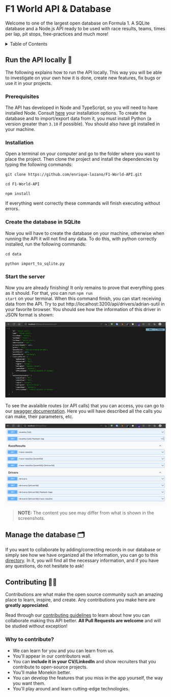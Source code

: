 # F1 World API & Database

Welcome to one of the largest open database on Formula 1. A SQLite database and a Node.js API ready to be used with race results, teams, times per lap, pit stops, free-practices and much more!

<!-- TABLE OF CONTENTS -->
<details>
  <summary>Table of Contents</summary>
  <ol>
    <li>
      <a href="#run-the-api-">Run the code locally</a>
      <ul>
        <li><a href="#prerequisites">Prerequisites</a></li>
        <li><a href="#installation">Installation</a></li>
      </ul>
    </li>
    <li>
      <a href="#manage-the-database-">Manage the database</a>
    </li>
    <li>
      <a href="#contributing-">Contributing</a>
      <ul>
        <li><a href="#why-to-contribute">Why to contribute?</a></li>
      </ul>
    </li>
    <li><a href="#contact">Contact</a></li>
  </ol>
</details>

## Run the API locally 🚀

The following explains how to run the API locally. This way you will be able to investigate on your own how it is done, create new features, fix bugs or use it in your projects.

### Prerequisites

The API has developed in Node and TypeScript, so you will need to have installed Node. Consult [here](https://nodejs.org/en/download/) your installation options. To create the database and to import/export data from it, you must install Python (a version greater than `3.10` if possible). You should also have git installed in your machine.

### Installation

Open a terminal on your computer and go to the folder where you want to place the project. Then clone the project and install the dependencies by typing the following commands:

```
git clone https://github.com/enrique-lozano/F1-World-API.git
```

```
cd F1-World-API
```

```
npm install
```

If everything went correctly these commands will finish executing without errors.

### Create the database in SQLite

Now you will have to create the database on your machine, otherwise when running the API it will not find any data. To do this, with python correctly installed, run the following commands:

```
cd data
```

```
python import_to_sqlite.py
```

### Start the server

Now you are already finishing! It only remains to prove that everything goes as it should. For that, you can run <code>npm run start</code> on your terminal. When this command finish, you can start receiving data from the API. Try to put http://localhost:3200/api/drivers/adrian-sutil in your favorite browser. You should see how the information of this driver in JSON format is shown:

<img src="docs/screenshots/browser-json-res.png"  alt="Data in the browser">

To see the avalaible routes (or API calls) that you can access, you can go to our [swagger documentation](http://localhost:3200/api/docs). Here you will have described all the calls you can make, their parameters, etc.

<img src="docs/screenshots/swagger.png"  alt="Swagger screenshot">

> **NOTE:** The content you see may differ from what is shown in the screenshots.

## Manage the database 🗂️

If you want to collaborate by adding/correcting records in our database or simply see how we have organized all the information, you can go to this [directory](https://github.com/enrique-lozano/F1-World-API/blob/main/data/README.md). In it, you will find all the necessary information, and if you have any questions, do not hesitate to ask!

## Contributing 🙋🏻

Contributions are what make the open source community such an amazing place to learn, inspire, and create. Any contributions you make here are **greatly appreciated**.

Read through our [contributing guidelines](https://github.com/enrique-lozano/F1-World-API/blob/main/CONTRIBUTING.md) to learn about how you can collaborate making this API better. **All Pull Requests are welcome** and will be studied without exception!

### Why to contribute?

- We can learn for you and you can learn from us.
- You'll appear in our contributors wall.
- You can **include it in your CV/LinkedIn** and show recruiters that you contribute to open-source projects.
- You'll make Monekin better.
- You can develop the features that you miss in the app yourself, the way you want them.
- You'll play around and learn cutting-edge technologies.
